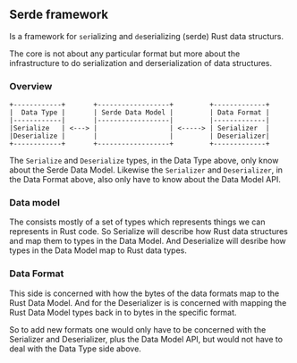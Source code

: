## Serde framework
Is a framework for `ser`ializing and `de`serializing (serde) Rust data structurs.

The core is not about any particular format but more about the infrastructure to
do serialization and derserialization of data structures.

### Overview
```
+------------+       +------------------+         +-------------+
|  Data Type |       | Serde Data Model |         | Data Format |
|------------|       |------------------|         |-------------|
|Serialize   | <---> |                  | <-----> | Serializer  |
|Deserialize |       |                  |         | Deserializer|
+------------+       +------------------+         +-------------+
```
The `Serialize` and `Deserialize` types, in the Data Type above, only know about
the Serde Data Model. Likewise the `Serializer` and `Deserializer`, in the
Data Format above, also only have to know about the Data Model API.

### Data model
The consists mostly of a set of types which represents things we can represents
in Rust code.
So Serialize will describe how Rust data structures and map them to types in the
Data Model.
And Deserialize will desribe how types in the Data Model map to Rust data types. 

### Data Format
This side is concerned with how the bytes of the data formats map to the Rust
Data Model. And for the Deserializer is is concerned with mapping the Rust Data
Model types back in to bytes in the specific format.

So to add new formats one would only have to be concerned with the Serializer
and Deserializer, plus the Data Model API, but would not have to deal with
the Data Type side above.
